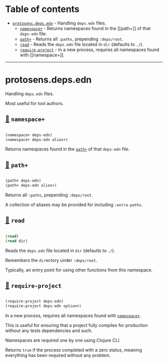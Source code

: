 # Table of contents
-  [`protosens.deps.edn`](#protosens.deps.edn)  - Handling <code>deps.edn</code> files.
    -  [`namespace+`](#protosens.deps.edn/namespace+) - Returns namespaces found in the [[path+]] of that <code>deps-edn</code> file.
    -  [`path+`](#protosens.deps.edn/path+) - Returns all <code>:paths</code>, prepending <code>:deps/root</code>.
    -  [`read`](#protosens.deps.edn/read) - Reads the <code>deps.edn</code> file located in <code>dir</code> (defaults to <code>./</code>).
    -  [`require-project`](#protosens.deps.edn/require-project) - In a new process, requires all namespaces found with [[namespace+]].

-----
# <a name="protosens.deps.edn">protosens.deps.edn</a>


Handling `deps.edn` files.
  
   Most useful for tool authors.




## <a name="protosens.deps.edn/namespace+">[:page_facing_up:](https://github.com/protosens/monorepo.cljc/blob/develop/module/deps.edn/src/main/clj/protosens/deps/edn.clj#L24-L38) `namespace+`</a>
``` clojure

(namespace+ deps-edn)
(namespace+ deps-edn alias+)
```


Returns namespaces found in the [`path+`](#protosens.deps.edn/path+) of that `deps-edn` file.

## <a name="protosens.deps.edn/path+">[:page_facing_up:](https://github.com/protosens/monorepo.cljc/blob/develop/module/deps.edn/src/main/clj/protosens/deps/edn.clj#L42-L64) `path+`</a>
``` clojure

(path+ deps-edn)
(path+ deps-edn alias+)
```


Returns all `:paths`, prepending `:deps/root`.
  
   A collection of aliases may be provided for including `:extra-paths`.

## <a name="protosens.deps.edn/read">[:page_facing_up:](https://github.com/protosens/monorepo.cljc/blob/develop/module/deps.edn/src/main/clj/protosens/deps/edn.clj#L70-L91) `read`</a>
``` clojure

(read)
(read dir)
```


Reads the `deps.edn` file located in `dir` (defaults to `./`).
  
   Remembers the `dir`ectory under `:deps/root`.
  
   Typically, an entry point for using other functions from this namespace.

## <a name="protosens.deps.edn/require-project">[:page_facing_up:](https://github.com/protosens/monorepo.cljc/blob/develop/module/deps.edn/src/main/clj/protosens/deps/edn.clj#L95-L132) `require-project`</a>
``` clojure

(require-project deps-edn)
(require-project deps-edn option+)
```


In a new process, requires all namespaces found with [`namespace+`](#protosens.deps.edn/namespace+).
  
   This is useful for ensuring that a project fully compiles for production without any
   tests dependencies and such.

   Namespaces are required one by one using Clojure CLI.

   Returns `true` if the process completed with a zero status, meaning everything has been
   required without any problem.
